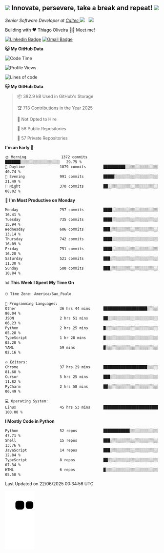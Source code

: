 <h2><img src="https://emojis.slackmojis.com/emojis/images/1531849430/4246/blob-sunglasses.gif?1531849430" width="30"/> Innovate, persevere, take a break and repeat! <img src="https://media.giphy.com/media/12oufCB0MyZ1Go/giphy.gif" width="50"></h2>
<img align='right' src="https://media.giphy.com/media/M9gbBd9nbDrOTu1Mqx/giphy.gif" width="230">
<p><em>Senior Software Developer at <a href="https://www.cditec.com.br/">Cditec
</a><img src="https://media.giphy.com/media/WUlplcMpOCEmTGBtBW/giphy.gif" width="30"> 
</em></p>



Building with ❤️ Thiago Oliveira 👋🏽 Meet me!

[![Linkedin Badge](https://img.shields.io/badge/-Thiago-blue?style=flat-square&logo=Linkedin&logoColor=white&link=https://www.linkedin.com/in/tgmarinho/)](https://www.linkedin.com/in/thiagoceconelo/) 
[![Gmail Badge](https://img.shields.io/badge/-thiceconelo@gmail.com-c14438?style=flat-square&logo=Gmail&logoColor=white&link=mailto:thiceconelo@gmail.com)](mailto:thiceconelo@gmail.com)

</em></p>

<!-- <span style="height ">
![Anurag's GitHub stats](https://github-readme-stats.vercel.app/api?username=arthurspk&show_icons=true&theme=tokyonight)
</span> -->

**🐱 My GitHub Data** 
<!--START_SECTION:waka-->
![Code Time](http://img.shields.io/badge/Code%20Time-3%2C276%20hrs%2029%20mins-blue)

![Profile Views](http://img.shields.io/badge/Profile%20Views-0-blue)

![Lines of code](https://img.shields.io/badge/From%20Hello%20World%20I%27ve%20Written-8.7%20million%20lines%20of%20code-blue)

**🐱 My GitHub Data** 

> 📦 382.9 kB Used in GitHub's Storage 
 > 
> 🏆 713 Contributions in the Year 2025
 > 
> 🚫 Not Opted to Hire
 > 
> 📜 58 Public Repositories 
 > 
> 🔑 57 Private Repositories 
 > 
**I'm an Early 🐤** 

```text
🌞 Morning                1372 commits        ███████░░░░░░░░░░░░░░░░░░   29.75 % 
🌆 Daytime                1879 commits        ██████████░░░░░░░░░░░░░░░   40.74 % 
🌃 Evening                991 commits         █████░░░░░░░░░░░░░░░░░░░░   21.49 % 
🌙 Night                  370 commits         ██░░░░░░░░░░░░░░░░░░░░░░░   08.02 % 
```
📅 **I'm Most Productive on Monday** 

```text
Monday                   757 commits         ████░░░░░░░░░░░░░░░░░░░░░   16.41 % 
Tuesday                  735 commits         ████░░░░░░░░░░░░░░░░░░░░░   15.94 % 
Wednesday                606 commits         ███░░░░░░░░░░░░░░░░░░░░░░   13.14 % 
Thursday                 742 commits         ████░░░░░░░░░░░░░░░░░░░░░   16.09 % 
Friday                   751 commits         ████░░░░░░░░░░░░░░░░░░░░░   16.28 % 
Saturday                 521 commits         ███░░░░░░░░░░░░░░░░░░░░░░   11.30 % 
Sunday                   500 commits         ███░░░░░░░░░░░░░░░░░░░░░░   10.84 % 
```


📊 **This Week I Spent My Time On** 

```text
🕑︎ Time Zone: America/Sao_Paulo

💬 Programming Languages: 
Other                    36 hrs 44 mins      ████████████████████░░░░░   80.04 % 
JSON                     2 hrs 51 mins       ██░░░░░░░░░░░░░░░░░░░░░░░   06.23 % 
Python                   2 hrs 25 mins       █░░░░░░░░░░░░░░░░░░░░░░░░   05.28 % 
TypeScript               1 hr 28 mins        █░░░░░░░░░░░░░░░░░░░░░░░░   03.20 % 
YAML                     59 mins             █░░░░░░░░░░░░░░░░░░░░░░░░   02.16 % 

🔥 Editors: 
Chrome                   37 hrs 29 mins      ████████████████████░░░░░   81.68 % 
Cursor                   5 hrs 25 mins       ███░░░░░░░░░░░░░░░░░░░░░░   11.82 % 
PyCharm                  2 hrs 58 mins       ██░░░░░░░░░░░░░░░░░░░░░░░   06.49 % 

💻 Operating System: 
Linux                    45 hrs 53 mins      █████████████████████████   100.00 % 
```

**I Mostly Code in Python** 

```text
Python                   52 repos            ████████████░░░░░░░░░░░░░   47.71 % 
Shell                    15 repos            ███░░░░░░░░░░░░░░░░░░░░░░   13.76 % 
JavaScript               14 repos            ███░░░░░░░░░░░░░░░░░░░░░░   12.84 % 
TypeScript               8 repos             ██░░░░░░░░░░░░░░░░░░░░░░░   07.34 % 
HTML                     6 repos             █░░░░░░░░░░░░░░░░░░░░░░░░   05.50 % 
```




 Last Updated on 22/06/2025 00:34:56 UTC
<!--END_SECTION:waka-->

![Snake animation](https://github.com/rafaballerini/rafaballerini/blob/output/github-contribution-grid-snake.svg)


<!---
ceconelo/ceconelo is a ✨ special ✨ repository because its `README.md` (this file) appears on your GitHub profile.
You can click the Preview link to take a look at your changes.
--->
